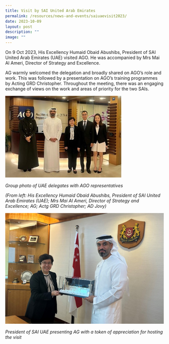 ```yaml
---
title: Visit by SAI United Arab Emirates
permalink: /resources/news-and-events/saiuaevisit2023/
date: 2023-10-09
layout: post
description: ""
image: ""
---
```

On 9 Oct 2023, His Excellency Humaid Obaid Abushibs, President of SAI United Arab Emirates (UAE) visited AGO. He was accompanied by Mrs Mai Al Ameri, Director of Strategy and Excellence. 

AG warmly welcomed the delegation and broadly shared on AGO’s role and work. This was followed by a presentation on AGO’s training programmes by Acting GRD Christopher. Throughout the meeting, there was an engaging exchange of views on the work and areas of priority for the two SAIs.

![](/images/News%20&%20Events%20Photos/2023/sai%20uae%209%20oct%2023-1.jpg)

*Group photo of UAE delegates with AGO representatives*

*(From left: His Excellency Humaid Obaid Abushibs, President of SAI United Arab Emirates (UAE); Mrs Mai Al Ameri, Director of Strategy and Excellence; AG; Actg GRD Christopher; AD Jovy)*


![](/images/News%20&%20Events%20Photos/2023/sai%20uae%209%20oct%2023-2.jpg)

*President of SAI UAE presenting AG with a token of appreciation for hosting the visit*